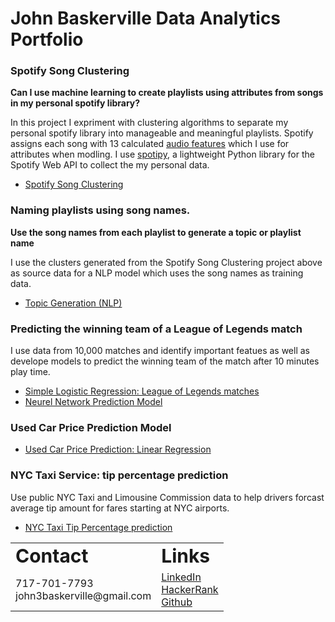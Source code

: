 # John Baskerville Data Analytics Portfolio

### Spotify Song Clustering
**Can I use machine learning to create playlists using attributes from songs in my personal spotify library?**  

In this project I expriment with clustering algorithms to separate my personal spotify library into manageable and meaningful playlists. Spotify assigns each song with 13 calculated [audio features](https://developer.spotify.com/discover/) which I use for attributes when modling. I use [spotipy](https://spotipy.readthedocs.io/en/2.18.0/), a lightweight Python library for the Spotify Web API to collect the my personal data.

- [Spotify Song Clustering](https://github.com/John3Baskerville/SpotifyClustering/blob/main/Juypter%20Notebooks/SpotifyClustering2.ipynb)

### Naming playlists using song names. 
**Use the song names from each playlist to generate a topic or playlist name**

I use the clusters generated from the Spotify Song Clustering project above as source data for a NLP model which uses the song names as training data.

- [Topic Generation (NLP)](https://john3baskerville.github.io/SpotifyClustering/)

### Predicting the winning team of a League of Legends match
I use data from 10,000 matches and identify important featues as well as develope models to predict the winning team of the match after 10 minutes play time.
- [Simple Logistic Regression: League of Legends matches](https://htmlpreview.github.io/?https://github.com/John3Baskerville/LeagueOfLegendsMatchMLAnalysis/blob/main/LogisticRegressionLOLPrediction.html)
- [Neurel Network Prediction Model](https://htmlpreview.github.io/?https://github.com/John3Baskerville/LeagueOfLegendsMatchMLAnalysis/blob/main/LOLMLPrediction%20.html)

### Used Car Price Prediction Model
- [Used Car Price Prediction: Linear Regression](https://github.com/John3Baskerville/UsedCarPriceLinearRegression)

### NYC Taxi Service: tip percentage prediction
Use public NYC Taxi and Limousine Commission data to help drivers forcast average tip amount for fares starting at NYC airports.
- [NYC Taxi Tip Percentage prediction](https://htmlpreview.github.io/?https://github.com/John3Baskerville/NYC-TLC-Tip-Percentage-Prediction/blob/main/Tip%20Percent%20NN%20and%20Regression.html)


<style>
td, th, table {
   border: none!important;
}
</style>

<table>
 <tr>
    <td><b style="font-size:30px">Contact</b></td>
    <td><b style="font-size:30px">Links</b></td>
 </tr>
 <tr>
    <td>
      717-701-7793<br>  
      john3baskerville@gmail.com<br>
    </td>
    <td>
      <a href="https://www.linkedin.com/in/john-baskerville/">LinkedIn</a><br>
      <a href="https://www.hackerrank.com/john3baskerville">HackerRank</a><br>
      <a href="https://github.com/John3Baskerville">Github</a><br>
      
   </td>
 </tr>
</table>

